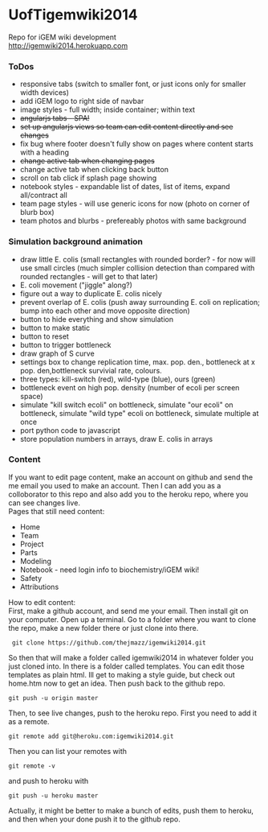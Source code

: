 UofTigemwiki2014
============

Repo for iGEM wiki development <br>
http://igemwiki2014.herokuapp.com

### ToDos ###
* responsive tabs (switch to smaller font, or just icons only for smaller width devices)
* add iGEM logo to right side of navbar
* image styles - full width; inside container; within text
* ~~angularjs tabs - SPA!~~
* ~~set up angularjs views so team can edit content directly and see changes~~
* fix bug where footer doesn't fully show on pages where content starts with a heading
* ~~change active tab when changing pages~~
* change active tab when clicking back button
* scroll on tab click if splash page showing
* notebook styles - expandable list of dates, list of items, expand all/contract all
* team page styles - will use generic icons for now (photo on corner of blurb box)
* team photos and blurbs - prefereably photos with same background

### Simulation background animation ###
* draw little E. colis (small rectangles with rounded border? - for now will use small circles (much simpler collision detection than compared with rounded rectangles - will get to that later)
* E. coli movement ("jiggle" along?)
* figure out a way to duplicate E. colis nicely
* prevent overlap of E. colis (push away surrounding E. coli on replication; bump into each other and move opposite direction)
* button to hide everything and show simulation
* button to make static
* button to reset
* button to trigger bottleneck
* draw graph of S curve
* settings box to change replication time, max. pop. den., bottleneck at x pop. den,bottleneck survivial rate, colours.
* three types: kill-switch (red), wild-type (blue), ours (green)
* bottleneck event on high pop. density (number of ecoli per screen space)
* simulate "kill switch ecoli" on bottleneck, simulate "our ecoli" on bottleneck, simulate "wild type" ecoli on bottleneck, simulate multiple at once
* port python code to javascript
* store population numbers in arrays, draw E. colis in arrays


### Content ###
If you want to edit page content, make an account on github and send the me email you used to make an account. 
Then I can add you as a colloborator to this repo and also add you to the heroku repo, where you can see changes live. <br>
Pages that still need content: 
* Home
* Team
* Project
* Parts
* Modeling
* Notebook - need login info to biochemistry/iGEM wiki!
* Safety
* Attributions

How to edit content:<br>
First, make a github account, and send me your email. Then install git on your computer. Open up a terminal.
Go to a folder where you want to clone the repo, make a new folder there or just clone into there.

     git clone https://github.com/thejmazz/igemwiki2014.git

So then that will make a folder called igemwiki2014 in whatever folder you just cloned into. In there is a folder called templates. You can edit those templates as plain html. Ill get to making a style guide, but check out home.htm now to get an idea. Then push back to the github repo.

    git push -u origin master
    
Then, to see live changes, push to the heroku repo. First you need to add it as a remote.

    git remote add git@heroku.com:igemwiki2014.git

Then you can list your remotes with

    git remote -v
    
and push to heroku with

    git push -u heroku master
    
Actually, it might be better to make a bunch of edits, push them to heroku, and then when your done push it to the github repo.
